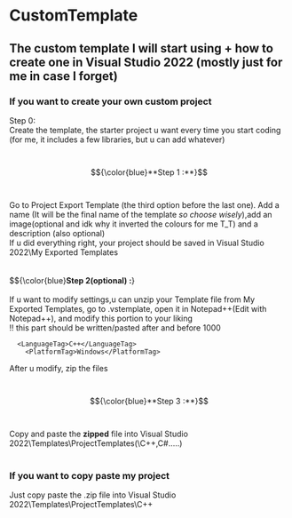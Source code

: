 # CustomTemplate
## The custom template I will start using + how to create one in Visual Studio 2022 (mostly just for me in case I forget) 
### If you want to create your own custom project
Step 0:   
Create the template, the starter project u want every time you start coding (for me, it includes a few libraries, but u can add whatever)   
<br /> <br />
$${\color{blue}**Step 1 :**}$$  
<br />
Go to Project Export Template (the third option before the last one). Add a name (It will be the final name of the template _so choose wisely_),add an image(optional and idk why it inverted the colours for me T_T) and a description (also optional)    
If u did everything right, your project should be saved in Visual Studio 2022\My Exported Templates   
<br /> <br />
$${\color{blue}**Step 2(optional) :**}  <br />
<br />
If u want to modify settings,u can unzip your Template file from My Exported Templates, go to .vstemplate, open it in Notepad++(Edit with Notepad++), and modify this portion to your liking  
!! this part should be written/pasted after  </ProjectSubType> and before  <SortOrder>1000</SortOrder>
```
  <LanguageTag>C++</LanguageTag>
	<PlatformTag>Windows</PlatformTag>
```
After u modify, zip the files    
<br /> <br />
$${\color{blue}**Step 3 :**}$$  
<br />
Copy and paste the **zipped** file into Visual Studio 2022\Templates\ProjectTemplates(\C++,C#.....)
<br /> <br />  
### If you want to copy paste my project   
Just copy paste the .zip file into Visual Studio 2022\Templates\ProjectTemplates\C++

